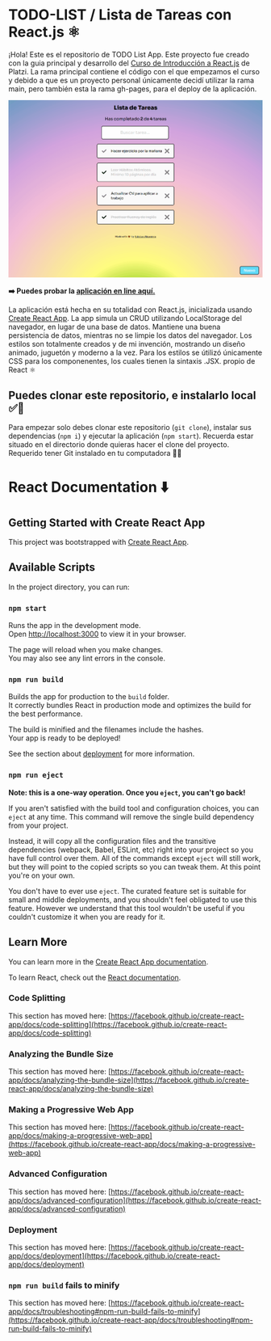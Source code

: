 # TODO-LIST / Lista de Tareas con React.js ⚛️

¡Hola! Este es el repositorio de TODO List App. Este proyecto fue creado con la guia principal y desarrollo del [Curso de Introducción a React.js](https://platzi.com/reactjs) de Platzi.
La rama principal contiene el código con el que empezamos el curso y debido a que es un proyecto personal únicamente decidí utilizar la rama main, pero también esta la rama gh-pages, para el deploy de la aplicación.

<img alt="introducing" src="./public/assets/ReactTodoListTerminada.gif">

**➡️ Puedes probar la [aplicación en line aquí.](https://alvarenga144.github.io/TodoList-Reactjs18/)**

La aplicación está hecha en su totalidad con React.js, inicializada usando [Create React App](https://github.com/facebook/create-react-app).
La app simula un CRUD utilizando LocalStorage del navegador, en lugar de una base de datos. Mantiene una buena persistencia de datos, mientras no se limpie los datos del navegador. Los estilos son totalmente creados y de mi invención, mostrando un diseño animado, juguetón y moderno a la vez. 
Para los estilos se útilizó únicamente CSS para los componenentes, los cuales tienen la sintaxis .JSX. propio de React ⚛️ 

## Puedes clonar este repositorio, e instalarlo local ✅🫡

Para empezar solo debes clonar este repositorio (`git clone`), instalar sus dependencias (`npm i`) y ejecutar la aplicación (`npm start`).
Recuerda estar situado en el directorio donde quieras hacer el clone del proyecto. Requerido tener Git instalado en tu computadora 👍🏻



# React Documentation ⬇️

## Getting Started with Create React App

This project was bootstrapped with [Create React App](https://github.com/facebook/create-react-app).

## Available Scripts

In the project directory, you can run:

### `npm start`

Runs the app in the development mode.\
Open [http://localhost:3000](http://localhost:3000) to view it in your browser.

The page will reload when you make changes.\
You may also see any lint errors in the console.

### `npm run build`

Builds the app for production to the `build` folder.\
It correctly bundles React in production mode and optimizes the build for the best performance.

The build is minified and the filenames include the hashes.\
Your app is ready to be deployed!

See the section about [deployment](https://facebook.github.io/create-react-app/docs/deployment) for more information.

### `npm run eject`

**Note: this is a one-way operation. Once you `eject`, you can't go back!**

If you aren't satisfied with the build tool and configuration choices, you can `eject` at any time. This command will remove the single build dependency from your project.

Instead, it will copy all the configuration files and the transitive dependencies (webpack, Babel, ESLint, etc) right into your project so you have full control over them. All of the commands except `eject` will still work, but they will point to the copied scripts so you can tweak them. At this point you're on your own.

You don't have to ever use `eject`. The curated feature set is suitable for small and middle deployments, and you shouldn't feel obligated to use this feature. However we understand that this tool wouldn't be useful if you couldn't customize it when you are ready for it.

## Learn More

You can learn more in the [Create React App documentation](https://facebook.github.io/create-react-app/docs/getting-started).

To learn React, check out the [React documentation](https://reactjs.org/).

### Code Splitting

This section has moved here: [https://facebook.github.io/create-react-app/docs/code-splitting](https://facebook.github.io/create-react-app/docs/code-splitting)

### Analyzing the Bundle Size

This section has moved here: [https://facebook.github.io/create-react-app/docs/analyzing-the-bundle-size](https://facebook.github.io/create-react-app/docs/analyzing-the-bundle-size)

### Making a Progressive Web App

This section has moved here: [https://facebook.github.io/create-react-app/docs/making-a-progressive-web-app](https://facebook.github.io/create-react-app/docs/making-a-progressive-web-app)

### Advanced Configuration

This section has moved here: [https://facebook.github.io/create-react-app/docs/advanced-configuration](https://facebook.github.io/create-react-app/docs/advanced-configuration)

### Deployment

This section has moved here: [https://facebook.github.io/create-react-app/docs/deployment](https://facebook.github.io/create-react-app/docs/deployment)

### `npm run build` fails to minify

This section has moved here: [https://facebook.github.io/create-react-app/docs/troubleshooting#npm-run-build-fails-to-minify](https://facebook.github.io/create-react-app/docs/troubleshooting#npm-run-build-fails-to-minify)
